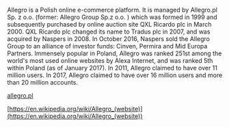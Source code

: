 Allegro is a Polish online e-commerce platform.It is managed by Allegro.pl Sp. z o.o. (former: Allegro Group Sp.z o.o. ) which was formed in 1999 and subsequently purchased by online auction site QXL Ricardo plc in March 2000. QXL Ricardo plc changed its name to Tradus plc in 2007, and was acquired by Naspers in 2008. In October 2016, Naspers sold the Allegro Group to an alliance of investor funds: Cinven, Permira and Mid Europa Partners.Immensely popular in Poland, Allegro was ranked 251st among the world's most used online websites by Alexa Internet, and was ranked 5th within Poland (as of January 2017).In 2011, Allegro claimed to have over 11 million users. In 2017, Allegro claimed to have over 16 million users and more than 20 million accounts.  
[allegro.pl](allegro.pl)  
[https://en.wikipedia.org/wiki/Allegro_(website)](https://en.wikipedia.org/wiki/Allegro_(website))